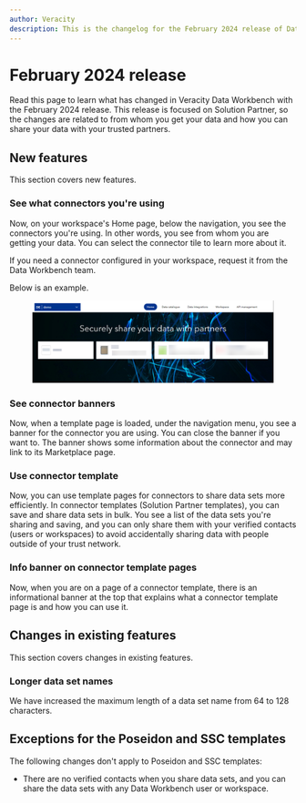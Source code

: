 ```yaml
---
author: Veracity
description: This is the changelog for the February 2024 release of Data Workbench.
---
```


# February 2024 release

Read this page to learn what has changed in Veracity Data Workbench with the February 2024 release. This release is focused on Solution Partner, so the changes are related to from whom you get your data and how you can share your data with your trusted partners.

## New features
This section covers new features.

### See what connectors you're using
Now, on your workspace's Home page, below the navigation, you see the connectors you're using. In other words, you see from whom you are getting your data. You can select the connector tile to learn more about it.

If you need a connector configured in your workspace, request it from the Data Workbench team.

Below is an example.

<figure>
<img src="assets/templatepage.png"/>
</figure>

### See connector banners
Now, when a template page is loaded, under the navigation menu, you see a banner for the connector you are using. You can close the banner if you want to. The banner shows some information about the connector and may link to its Marketplace page.

### Use connector template
Now, you can use template pages for connectors to share data sets more efficiently. In connector templates (Solution Partner templates), you can save and share data sets in bulk. You see a list of the data sets you're sharing and saving, and you can only share them with your verified contacts (users or workspaces) to avoid accidentally sharing data with people outside of your trust network.

### Info banner on connector template pages
Now, when you are on a page of a connector template, there is an informational banner at the top that explains what a connector template page is and how you can use it.

## Changes in existing features
This section covers changes in existing features.

### Longer data set names
We have increased the maximum length of a data set name from 64 to 128 characters.

## Exceptions for the Poseidon and SSC templates
The following changes don't apply to Poseidon and SSC templates:
* There are no verified contacts when you share data sets, and you can share the data sets with any Data Workbench user or workspace.



